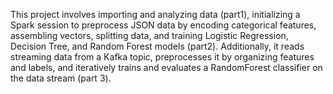This project involves importing and analyzing data (part1), initializing a Spark session to preprocess JSON data by encoding categorical features, assembling vectors, splitting data, and training Logistic Regression, Decision Tree, and Random Forest models (part2). Additionally, it reads streaming data from a Kafka topic, preprocesses it by organizing features and labels, and iteratively trains and evaluates a RandomForest classifier on the data stream (part 3).
